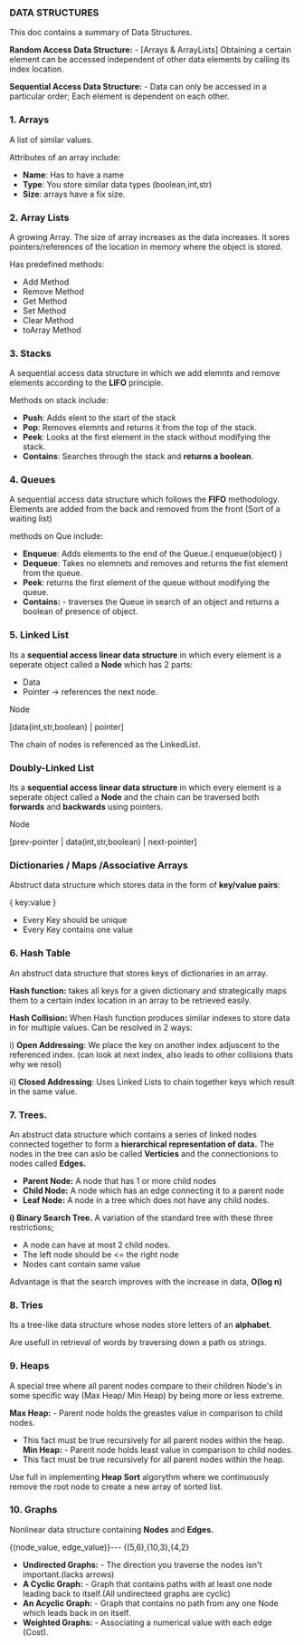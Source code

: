 ### DATA STRUCTURES

This doc contains a summary of Data Structures.

**Random Access Data Structure:** - [Arrays & ArrayLists] Obtaining a certain element can be accessed independent of other data elements by calling its index location.

**Sequential Access Data Structure:** - Data can only be accessed in a particular order; Each element is dependent on each other.

### 1. Arrays
A list of similar values.

Attributes of an array include:
 - **Name**: Has to have a name
 - **Type**: You store similar data types (boolean,int,str)
 - **Size**: arrays have a fix size.

### 2. Array Lists
A growing Array. The size of array increases as the data increases.
It sores pointers/references of the location in memory where the object is stored.

Has predefined methods:
 - Add Method
 - Remove Method
 - Get Method
 - Set Method
 - Clear Method
 - toArray Method


### 3. Stacks
A sequential access data structure in which we add elemnts and remove elements according to the **LIFO** principle.

Methods on stack include:
 - **Push**: Adds elent to the start of the stack
 - **Pop**: Removes elemnts and returns it from the top of the stack.
 - **Peek**: Looks at the first element in the stack without modifying the stack.
 - **Contains**: Searches through the stack and **returns a boolean**.


### 4. Queues
A sequential access data structure which follows the **FIFO** methodology.
Elements are added from the back and removed from the front (Sort of a waiting list)

methods on Que include:
 - **Enqueue**: Adds elements to the end of the Queue.( enqueue(object) )
 - **Dequeue**: Takes no elemnets and removes and returns the fist element from the queue.
 - **Peek**: returns the first element of the queue without modifying the queue.
 - **Contains:** - traverses the Queue in search of an object and returns a boolean of presence of object.

### 5. Linked List
Its a **sequential access linear data structure** in which every element is a seperate object called a **Node** which has 2 parts:

- Data
- Pointer -> references the next node. 

Node

[data(int,str,boolean) | pointer]
 
The chain of nodes is referenced as the LinkedList.

### Doubly-Linked List
Its a **sequential access linear data structure** in which every element is a seperate object called a **Node** and the chain can be traversed both **forwards** and **backwards** using pointers.

Node

[prev-pointer | data(int,str,boolean) | next-pointer]

### Dictionaries / Maps /Associative Arrays
Abstruct data structure which stores data in the form of **key/value pairs**:

{ key:value }

- Every Key should be unique
- Every Key contains one value


### 6. Hash Table
An abstruct data structure that stores keys of dictionaries in an array.

**Hash function:** takes all keys for a given dictionary and strategically maps them to a certain index location in an array to be retrieved easily.

**Hash Collision:** When Hash function produces similar indexes to store data in for multiple values. Can be resolved in 2 ways: 

i) **Open Addressing**: We place the key on another index adjuscent to the referenced index. (can look at next index, also leads to other collisions thats why we resol)

ii) **Closed Addressing**: Uses Linked Lists to chain together keys which result in the same value.


### 7. Trees.

An abstruct data structure which contains a series of linked nodes connected together to form a **hierarchical representation of data.**
The nodes in the tree can aslo be called **Verticies** and the connectionions to nodes called **Edges.**

 - **Parent Node:** A node that has 1 or more child nodes
 - **Child Node:** A node which has an edge connecting it to a parent node
 - **Leaf Node:** A node in a tree which does not have any child nodes.

**i) Binary Search Tree.**
A variation of the standard tree with these three restrictions;
 - A node can have at most 2 child nodes.
 - The left node should be <= the right node
 - Nodes cant contain same value 

Advantage is that the search improves with the increase in data, **O(log n)**
  
### 8. Tries
Its a tree-like data structure whose nodes store letters of an **alphabet**.

Are usefull in retrieval of words by traversing down a path os strings.

### 9. Heaps

A special tree where all parent nodes compare to their children Node's in some specific way (Max Heap/ Min Heap) by being more or less extreme.

**Max Heap:** - Parent node holds the greastes value in comparison to child nodes.
 - This fact must be true recursively for all parent nodes within the heap.
**Min Heap:** - Parent node holds least value in comparison to child nodes.
 - This fact must be true recursively for all parent nodes within the heap.

Use full in implementing **Heap Sort** algorythm where we continuously remove the root node to create a new array of sorted list.


### 10. Graphs

Nonlinear data structure containing **Nodes** and **Edges.**

{(node_value, edge_value)}--- {(5,6),{10,3},{4,2}

- **Undirected Graphs:** - The direction you traverse the nodes isn't important.(lacks arrows)
- **A Cyclic Graph:** - Graph that contains paths with at least one node leading back to itself.(All undirecteed graphs are cyclic)
- **An Acyclic Graph:** - Graph that contains no path from any one Node which leads back in on itself.
- **Weighted Graphs:** - Associating a numerical value with each edge (Cost).
